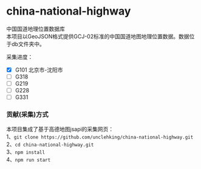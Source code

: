 # china-national-highway
中国国道地理位置数据库  
本项目以GeoJSON格式提供GCJ-02标准的中国国道地图地理位置数据。数据位于db文件夹中。

采集进度：
- [X] G101 北京市-沈阳市
- [ ] G318
- [ ] G219
- [ ] G228
- [ ] G331

### 贡献(采集)方式
本项目集成了基于高德地图jsapi的采集网页：  
1、```git clone https://github.com/unclehking/china-national-highway.git```  
2、```cd china-national-highway.git```  
3、```npm install```  
4、```npm run start```  